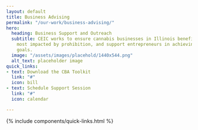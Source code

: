 ```yaml
---
layout: default
title: Business Advising
permalink: "/our-work/business-advising/"
hero:
  heading: Business Support and Outreach
  subtitle: CEIC works to ensure cannabis businesses in Illinois benefit the communities
    most impacted by prohibition, and support entrepreneurs in achieving their business
    goals.
  image: "/assets/images/placehold/1440x544.png"
  alt_text: placeholder image
quick_links:
- text: Download the CBA Toolkit
  link: "#"
  icon: bill
- text: Schedule Support Session
  link: "#"
  icon: calendar

---
```


{% include components/quick-links.html %}
